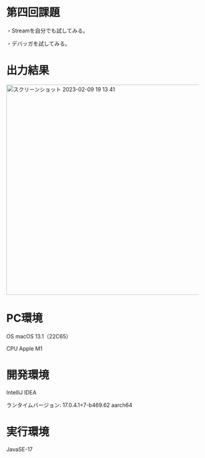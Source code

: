 # 第四回課題

・Streamを自分でも試してみる。

・デバッガを試してみる。

# 出力結果

<img width="551" alt="スクリーンショット 2023-02-09 19 13 41" src="https://user-images.githubusercontent.com/118739580/217783678-21c10461-6aa2-4e0c-88f9-b0c89bdfca32.png">

# PC環境

OS macOS 13.1（22C65）

CPU Apple M1

# 開発環境

IntelliJ IDEA

ランタイムバージョン: 17.0.4.1+7-b469.62 aarch64

# 実行環境

JavaSE-17
